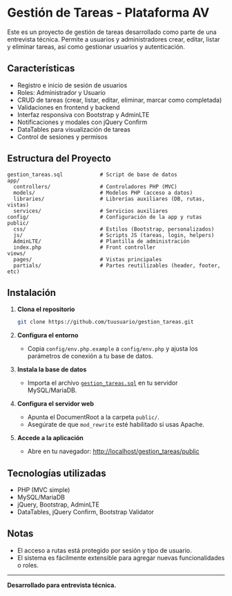 # Gestión de Tareas - Plataforma AV

Este es un proyecto de gestión de tareas desarrollado como parte de una entrevista técnica. Permite a usuarios y administradores crear, editar, listar y eliminar tareas, así como gestionar usuarios y autenticación.

## Características

- Registro e inicio de sesión de usuarios
- Roles: Administrador y Usuario
- CRUD de tareas (crear, listar, editar, eliminar, marcar como completada)
- Validaciones en frontend y backend
- Interfaz responsiva con Bootstrap y AdminLTE
- Notificaciones y modales con jQuery Confirm
- DataTables para visualización de tareas
- Control de sesiones y permisos

## Estructura del Proyecto

```
gestion_tareas.sql            # Script de base de datos
app/
  controllers/                # Controladores PHP (MVC)
  models/                     # Modelos PHP (acceso a datos)
  libraries/                  # Librerías auxiliares (DB, rutas, vistas)
  services/                   # Servicios auxiliares
config/                       # Configuración de la app y rutas
public/
  css/                        # Estilos (Bootstrap, personalizados)
  js/                         # Scripts JS (tareas, login, helpers)
  AdminLTE/                   # Plantilla de administración
  index.php                   # Front controller
views/
  pages/                      # Vistas principales
  partials/                   # Partes reutilizables (header, footer, etc)
```

## Instalación

1. **Clona el repositorio**
   ```sh
   git clone https://github.com/tuusuario/gestion_tareas.git
   ```

2. **Configura el entorno**
   - Copia `config/env.php.example` a `config/env.php` y ajusta los parámetros de conexión a tu base de datos.

3. **Instala la base de datos**
   - Importa el archivo [`gestion_tareas.sql`](gestion_tareas.sql) en tu servidor MySQL/MariaDB.

4. **Configura el servidor web**
   - Apunta el DocumentRoot a la carpeta `public/`.
   - Asegúrate de que `mod_rewrite` esté habilitado si usas Apache.

5. **Accede a la aplicación**
   - Abre en tu navegador: [http://localhost/gestion_tareas/public](http://localhost/gestion_tareas/public)

## Tecnologías utilizadas

- PHP (MVC simple)
- MySQL/MariaDB
- jQuery, Bootstrap, AdminLTE
- DataTables, jQuery Confirm, Bootstrap Validator

## Notas

- El acceso a rutas está protegido por sesión y tipo de usuario.
- El sistema es fácilmente extensible para agregar nuevas funcionalidades o roles.

---

**Desarrollado para entrevista técnica.**